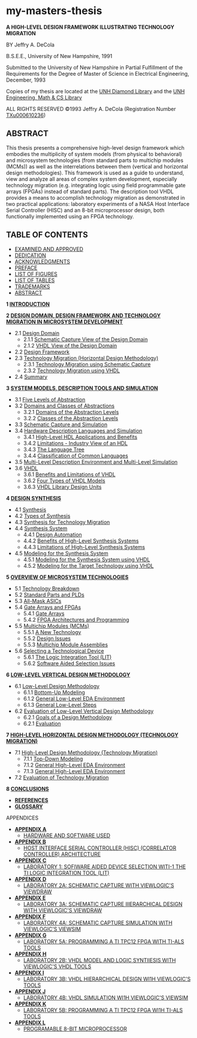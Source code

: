 # my-masters-thesis

**A HIGH-LEVEL DESIGN FRAMEWORK ILLUSTRATING TECHNOLOGY MIGRATION**

BY Jeffry A. DeCola

B.S.E.E., University of New Hampshire, 1991

Submitted to the University of New Hampshire
in Partial Fulfillment of the Requirements for the Degree of
Master of Science
in
Electrical Engineering,
December, 1993

Copies of my thesis are located at the
[UNH Diamond Library](https://unh.primo.exlibrisgroup.com/permalink/01USNH_UNH/121i3ml/alma991007116219805221)
and the
[UNH Engineering, Math & CS Library](https://unh.primo.exlibrisgroup.com/permalink/01USNH_UNH/121i3ml/alma991007116219805221)

ALL RIGHTS RESERVED
&copy;1993 Jeffry A. DeCola
(Registration Number [TXu000610236](https://www.copyright.gov))

## ABSTRACT

This thesis presents a comprehensive high-level design framework which
embodies the multiplicity of system models (from physical to behavioral)
and microsystem technologies (from standard parts to multichip modules (MCMs))
as well as the interrelations between them (vertical and horizontal design
methodologies). This framework is used as a guide to understand, view and
analyze all areas of complex system development, especially technology
migration (e.g. integrating logic using field programmable gate arrays (FPGAs)
instead of standard parts). The description tool VHDL provides a means to
accomplish technology migration as demonstrated in two practical applications:
laboratory experiments of a NASA Host Interface Serial Controller (HISC) and
an 8-bit microprocessor design, both functionally implemented using an
FPGA technology.

## TABLE OF CONTENTS

* [EXAMINED AND APPROVED](https://github.com/JeffDeCola/my-masters-thesis/blob/master/examined-and-approved/examined-and-approved.md)
* [DEDICATION](https://github.com/JeffDeCola/my-masters-thesis/blob/master/dedication/dedication.md)
* [ACKNOWLEDGMENTS](https://github.com/JeffDeCola/my-masters-thesis/blob/master/acknowledgements/acknowledgements.md)
* [PREFACE](https://github.com/JeffDeCola/my-masters-thesis/blob/master/preface/preface.md)
* [LIST OF FIGURES](https://github.com/JeffDeCola/my-masters-thesis/blob/master/list-of-figures/list-of-figures.md)
* [LIST OF TABLES](https://github.com/JeffDeCola/my-masters-thesis/blob/master/list-of-tables/list-of-tables.md)
* [TRADEMARKS](https://github.com/JeffDeCola/my-masters-thesis/blob/master/trademarks/trademarks.md)
* [ABSTRACT](https://github.com/JeffDeCola/my-masters-thesis/blob/master/abstract/abstract.md)

**1 [INTRODUCTION](https://github.com/JeffDeCola/my-masters-thesis/blob/master/chapters/chapter-1/chapter-1.md#chapter-1)**

**2 [DESIGN DOMAIN, DESIGN FRAMEWORK AND TECHNOLOGY MIGRATION IN MICROSYSTEM DEVELOPMENT](https://github.com/JeffDeCola/my-masters-thesis/blob/master/chapters/chapter-2/chapter-2.md#chapter-2)**

* 2.1 [Design Domain](https://github.com/JeffDeCola/my-masters-thesis/blob/master/chapters/chapter-2/chapter-2.md#21-design-domain)
  * 2.1.1 [Schematic Capture View of the Design Domain](https://github.com/JeffDeCola/my-masters-thesis/blob/master/chapters/chapter-2/chapter-2.md#211-schematic-capture-view-of-the-design-domain)
  * 2.1.2 [VHDL View of the Design Domain](https://github.com/JeffDeCola/my-masters-thesis/blob/master/chapters/chapter-2/chapter-2.md#212-vhdl-view-of-the-design-domain)
* 2.2 [Design Framework](https://github.com/JeffDeCola/my-masters-thesis/blob/master/chapters/chapter-2/chapter-2.md#22-design-framework)
* 2.3 [Technology Migration (Horizontal Design Methodology)](https://github.com/JeffDeCola/my-masters-thesis/blob/master/chapters/chapter-2/chapter-2.md#23-technology-migration-horizontal-design-methodology)
  * 2.3.1 [Technology Migration using Schematic Capture](https://github.com/JeffDeCola/my-masters-thesis/blob/master/chapters/chapter-2/chapter-2.md#231-technology-migration-using-schematic-capture)
  * 2.3.2 [Technology Migration using VHDL](https://github.com/JeffDeCola/my-masters-thesis/blob/master/chapters/chapter-2/chapter-2.md#232-technology-migration-using-vhdl)
* 2.4 [Summary](https://github.com/JeffDeCola/my-masters-thesis/blob/master/chapters/chapter-2/chapter-2.md#24-summary)

**3 [SYSTEM MODELS, DESCRIPTION TOOLS AND SIMULATION](https://github.com/JeffDeCola/my-masters-thesis/blob/master/chapters/chapter-1/chapter-3.md#chapter-3)**

* 3.1 [Five Levels of Abstraction]()
* 3.2 [Domains and Classes of Abstractions]()
  * 3.2.1 [Domains of the Abstraction Levels]()
  * 3.2.2 [Classes of the Abstraction Levels]()
* 3.3 [Schematic Capture and Simulation]()
* 3.4 [Hardware Description Languages and Simulation]()
  * 3.4.1 [High-Level HDL Applications and Benefits]()
  * 3.4.2 [Limitations - Industry View of an HDL]()
  * 3.4.3 [The Language Tree]()
  * 3.4.4 [Classification of Common Languages]()
* 3.5 [Multi-Level Description Environment and Multi-Level Simulation]()
* 3.6 [VHDL]()
  * 3.6.1 [Benefits and Limitations of VHDL]()
  * 3.6.2 [Four Types of VHDL Models ]()
  * 3.6.3 [VHDL Library Design Units]()

**4 [DESIGN SYNTHESIS](https://github.com/JeffDeCola/my-masters-thesis/blob/master/chapters/chapter-4/chapter-4.md#chapter-4)**

* 4.1 [Synthesis]()
* 4.2 [Types of Synthesis]()
* 4.3 [Synthesis for Technology Migration ]()
* 4.4 [Synthesis System ]()
  * 4.4.1 [Design Automation ]()
  * 4.4.2 [Benefits of High-Level Synthesis Systems]()
  * 4.4.3 [Limitations of High-Level Synthesis Systems]()
* 4.5 [Modeling for the Synthesis System]()
  * 4.5.1 [Modeling for the Synthesis System using VHDL]()
  * 4.5.2 [Modeling for the Target Technology using VHDL]()

**5 [OVERVIEW OF MICROSYSTEM TECHNOLOGIES](https://github.com/JeffDeCola/my-masters-thesis/blob/master/chapters/chapter-5/chapter-5.md#chapter-5)**

* 5.1 [Technology Breakdown]()
* 5.2 [Standard Parts and PLDs]()
* 5.3 [All-Mask ASICs]()
* 5.4 [Gate Arrays and FPGAs]()
  * 5.4.1 [Gate Arrays]()
  * 5.4.2 [FPGA Architectures and Programming]()
* 5.5 [Multichip Modules (MCMs)]()
  * 5.5.1 [A New Technology]()
  * 5.5.2 [Design Issues]()
  * 5.5.3 [Multichip Module Assemblies]()
* 5.6 [Selecting a Technological Device]()
  * 5.6.1 [The Logic Integration Tool (LIT)]()
  * 5.6.2 [Software Aided Selection Issues]()

**6 [LOW-LEVEL VERTICAL DESIGN METHODOLOGY](https://github.com/JeffDeCola/my-masters-thesis/blob/master/chapters/chapter-6/chapter-6.md#chapter-6)**

* 6.1 [Low-Level Design Methodology]()
  * 6.1.1 [Bottom-Up Modeling]()
  * 6.1.2 [General Low-Level EDA Environment]()
  * 6.1.3 [General Low-Level Steps]()
* 6.2 [Evaluation of Low-Level Vertical Design Methodology]()
  * 6.2.1 [Goals of a Design Methodology]()
  * 6.2.1 [Evaluation]()

**7 [HIGH-LEVEL HORIZONTAL DESIGN METHODOLOGY (TECHNOLOGY MIGRATION)](https://github.com/JeffDeCola/my-masters-thesis/blob/master/chapters/chapter-7/chapter-7.md#chapter-7)**

* 7.1 [High-Level Design Methodology (Technology Migration)]()
  * 7.1.1 [Top-Down Modeling]()
  * 7.1.2 [General High-Level EDA Environment]()
  * 7.1.3 [General High-Level EDA Environment]()
* 7.2 [Evaluation of Technology Migration]()

**8 [CONCLUSIONS](https://github.com/JeffDeCola/my-masters-thesis/blob/master/chapters/chapter-8/chapter-8.md#chapter-8)**

* **[REFERENCES](https://github.com/JeffDeCola/my-masters-thesis/blob/master/references/references.md)**
* **[GLOSSARY](https://github.com/JeffDeCola/my-masters-thesis/blob/master/glossary/glossary.md)**

APPENDICES

* **[APPENDIX A](https://github.com/JeffDeCola/my-masters-thesis/blob/master/appendices/appendix-a/appendix-a.md)**
  * [HARDWARE AND SOFTWARE USED]()
* **[APPENDIX B](https://github.com/JeffDeCola/my-masters-thesis/blob/master/appendices/appendix-b/appendix-b.md)**
  * [HOST INTERFACE SERIAL CONTROLLER (HISC) (CORRELATOR CONTROLLER) ARCHITECTURE]()
* **[APPENDIX C](https://github.com/JeffDeCola/my-masters-thesis/blob/master/appendices/appendix-c/appendix-c.md)**
  * [LABORATORY 1: SOFIWARE AIDED DEVICE SELECTION WITI-1 THE TI LOGIC INTEGRATION TOOL (LIT)]()
* **[APPENDIX D](https://github.com/JeffDeCola/my-masters-thesis/blob/master/appendices/appendix-d/appendix-d.md)**
  * [LABORATORY 2A: SCHEMATIC CAPTURE WITH VIEWLOGIC'S VlEWDRAW]()
* **[APPENDIX E](https://github.com/JeffDeCola/my-masters-thesis/blob/master/appendices/appendix-e/appendix-e.md)**
  * [LABORATORY 3A: SCHEMATIC CAPTURE IIlERARCHICAL DESIGN WITH VIEWLOGIC'S VIEWDRAW]()
* **[APPENDIX F](https://github.com/JeffDeCola/my-masters-thesis/blob/master/appendices/appendix-f/appendix-f.md)**
  * [LABORATORY 4A: SCHEMATIC CAPTURE SIMULATION WITH VIEWLOGIC'S VlEWSIM]()
* **[APPENDIX G](https://github.com/JeffDeCola/my-masters-thesis/blob/master/appendices/appendix-g/appendix-g.md)**
  * [LABORATORY 5A: PROGRAMMING A TI TPC12 FPGA WITH TI-ALS TOOLS]()
* **[APPENDIX H](https://github.com/JeffDeCola/my-masters-thesis/blob/master/appendices/appendix-h/appendix-h.md)**
  * [LABORATORY 2B: VHDL MODEL AND LOGIC SYNTIIESIS WITH VIEWLOGIC'S VHDL TOOLS]()
* **[APPENDIX I](https://github.com/JeffDeCola/my-masters-thesis/blob/master/appendices/appendix-i/appendix-i.md)**
  * [LABORATORY 3B: VHDL HIERARCHICAL DESIGN WI1H VIEWLOGIC'S TOOLS]()
* **[APPENDIX J](https://github.com/JeffDeCola/my-masters-thesis/blob/master/appendices/appendix-j/appendix-j.md)**
  * [LABORATORY 4B: VHDL SIMULATION WI1H VIEWLOGIC'S VIEWSIM]()
* **[APPENDIX K](https://github.com/JeffDeCola/my-masters-thesis/blob/master/appendices/appendix-k/appendix-k.md)**
  * [LABORATORY 5B: PROGRAMMING A TI TPC12 FPGA WI1H TI-ALS TOOLS]()
* **[APPENDIX L](https://github.com/JeffDeCola/my-masters-thesis/blob/master/appendices/appendix-l/appendix-l.md)**
  * [PROGRAMABLE 8-BIT MICROPROCESSOR]()
